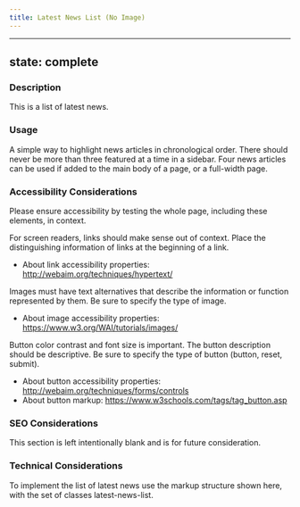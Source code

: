 ```yaml
---
title: Latest News List (No Image)
---
```


---
state: complete
---

### Description
This is a list of latest news.

### Usage
A simple way to highlight news articles in chronological order. There should never be more than three featured at a time in a sidebar. Four news articles can be used if added to the main body of a page, or a full-width page.

### Accessibility Considerations
Please ensure accessibility by testing the whole page, including these elements, in context.

For screen readers, links should make sense out of context. Place the distinguishing information of links at the beginning of a link.

* About link accessibility properties: http://webaim.org/techniques/hypertext/

Images must have text alternatives that describe the information or function represented by them. Be sure to specify the type of image.

* About image accessibility properties: https://www.w3.org/WAI/tutorials/images/

Button color contrast and font size is important. The button description should be descriptive. Be sure to specify the type of button (button, reset, submit).

* About button accessibility properties: http://webaim.org/techniques/forms/controls
* About button markup: https://www.w3schools.com/tags/tag_button.asp

### SEO Considerations
This section is left intentionally blank and is for future consideration.

### Technical Considerations
To implement the list of latest news use the markup structure shown here, with the set of classes latest-news-list.
